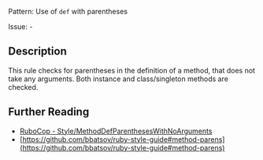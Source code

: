 Pattern: Use of `def` with parentheses

Issue: -

## Description

This rule checks for parentheses in the definition of a method, that does not take any arguments. Both instance and class/singleton methods are checked.

## Further Reading

* [RuboCop - Style/MethodDefParenthesesWithNoArguments](https://docs.rubocop.org/rubocop/cops_style.html#stylemethoddefparentheseswithnoarguments)
* [https://github.com/bbatsov/ruby-style-guide#method-parens](https://github.com/bbatsov/ruby-style-guide#method-parens)
